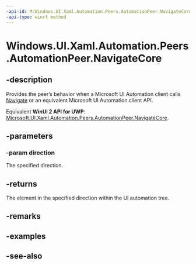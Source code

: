 ```yaml
---
-api-id: M:Windows.UI.Xaml.Automation.Peers.AutomationPeer.NavigateCore(Windows.UI.Xaml.Automation.Peers.AutomationNavigationDirection)
-api-type: winrt method
---
```


<!-- Method syntax
virtual protected object NavigateCore(Windows.UI.Xaml.Automation.Peers.AutomationNavigationDirection direction)
-->

# Windows.UI.Xaml.Automation.Peers.AutomationPeer.NavigateCore

## -description
Provides the peer’s behavior when a Microsoft UI Automation client calls [Navigate](automationpeer_navigate_1737660010.md) or an equivalent Microsoft UI Automation client API.

Equivalent **WinUI 2 API for UWP**: [Microsoft.UI.Xaml.Automation.Peers.AutomationPeer.NavigateCore](/windows/winui/api/microsoft.ui.xaml.automation.peers.automationpeer.navigatecore).

## -parameters
### -param direction
The specified direction.

## -returns
The element in the specified direction within the UI automation tree.

## -remarks

## -examples

## -see-also
